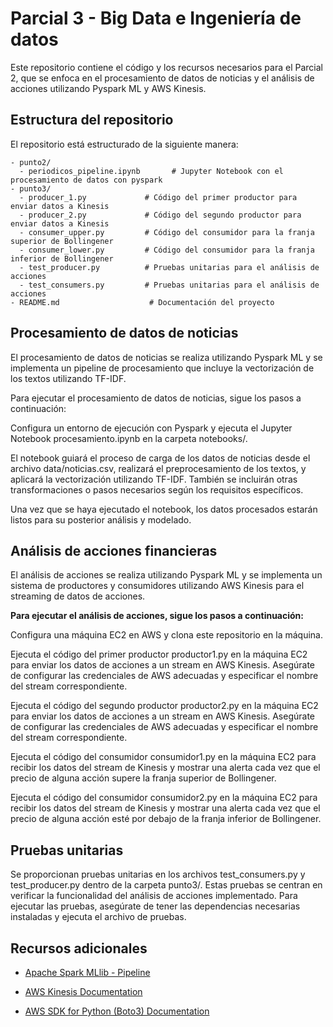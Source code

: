 # Parcial 3 - Big Data e Ingeniería de datos
Este repositorio contiene el código y los recursos necesarios para el Parcial 2, que se enfoca en el procesamiento de datos de noticias y el análisis de acciones utilizando Pyspark ML y AWS Kinesis.

## Estructura del repositorio
El repositorio está estructurado de la siguiente manera:

```
- punto2/
  - periodicos_pipeline.ipynb       # Jupyter Notebook con el procesamiento de datos con pyspark
- punto3/
  - producer_1.py             # Código del primer productor para enviar datos a Kinesis
  - producer_2.py             # Código del segundo productor para enviar datos a Kinesis
  - consumer_upper.py         # Código del consumidor para la franja superior de Bollingener
  - consumer_lower.py         # Código del consumidor para la franja inferior de Bollingener
  - test_producer.py          # Pruebas unitarias para el análisis de acciones
  - test_consumers.py         # Pruebas unitarias para el análisis de acciones
- README.md                    # Documentación del proyecto
```

## Procesamiento de datos de noticias
El procesamiento de datos de noticias se realiza utilizando Pyspark ML y se implementa un pipeline de procesamiento que incluye la vectorización de los textos utilizando TF-IDF.

Para ejecutar el procesamiento de datos de noticias, sigue los pasos a continuación:

Configura un entorno de ejecución con Pyspark y ejecuta el Jupyter Notebook procesamiento.ipynb en la carpeta notebooks/.

El notebook guiará el proceso de carga de los datos de noticias desde el archivo data/noticias.csv, realizará el preprocesamiento de los textos, y aplicará la vectorización utilizando TF-IDF. También se incluirán otras transformaciones o pasos necesarios según los requisitos específicos.

Una vez que se haya ejecutado el notebook, los datos procesados estarán listos para su posterior análisis y modelado.

## Análisis de acciones financieras
El análisis de acciones se realiza utilizando Pyspark ML y se implementa un sistema de productores y consumidores utilizando AWS Kinesis para el streaming de datos de acciones.

**Para ejecutar el análisis de acciones, sigue los pasos a continuación:**

Configura una máquina EC2 en AWS y clona este repositorio en la máquina.

Ejecuta el código del primer productor productor1.py en la máquina EC2 para enviar los datos de acciones a un stream en AWS Kinesis. Asegúrate de configurar las credenciales de AWS adecuadas y especificar el nombre del stream correspondiente.

Ejecuta el código del segundo productor productor2.py en la máquina EC2 para enviar los datos de acciones a un stream en AWS Kinesis. Asegúrate de configurar las credenciales de AWS adecuadas y especificar el nombre del stream correspondiente.

Ejecuta el código del consumidor consumidor1.py en la máquina EC2 para recibir los datos del stream de Kinesis y mostrar una alerta cada vez que el precio de alguna acción supere la franja superior de Bollingener.

Ejecuta el código del consumidor consumidor2.py en la máquina EC2 para recibir los datos del stream de Kinesis y mostrar una alerta cada vez que el precio de alguna acción esté por debajo de la franja inferior de Bollingener.

## Pruebas unitarias
Se proporcionan pruebas unitarias en los archivos test_consumers.py y test_producer.py dentro de la carpeta punto3/. Estas pruebas se centran en verificar la funcionalidad del análisis de acciones implementado. Para ejecutar las pruebas, asegúrate de tener las dependencias necesarias instaladas y ejecuta el archivo de pruebas.

## Recursos adicionales
* [Apache Spark MLlib - Pipeline](https://spark.apache.org/docs/latest/ml-pipeline.html)

* [AWS Kinesis Documentation](https://aws.amazon.com/kinesis/)

* [AWS SDK for Python (Boto3) Documentation](https://boto3.amazonaws.com/v1/documentation/api/latest/index.html)
